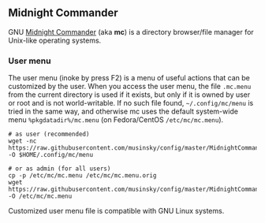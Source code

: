 ## Midnight Commander

GNU [Midnight Commander](https://midnight-commander.org/) (aka **mc**) is a
directory browser/file manager for Unix-like operating systems.

### User menu

The user menu (inoke by press F2) is a menu of useful actions that can be
customized by the user. When you access the user menu, the file `.mc.menu` from
the current directory is used if it exists, but only if it is owned by user or
root and is not world-writable. If no such file found, `~/.config/mc/menu` is
tried in the same way, and otherwise mc uses the default system-wide menu
`%pkgdatadir%/mc.menu` (on Fedora/CentOS `/etc/mc/mc.menu`).

```
# as user (recommended)
wget -nc https://raw.githubusercontent.com/musinsky/config/master/MidnightCommander/mc.menu -O $HOME/.config/mc/menu
```
```
# or as admin (for all users)
cp -p /etc/mc/mc.menu /etc/mc/mc.menu.orig
wget https://raw.githubusercontent.com/musinsky/config/master/MidnightCommander/mc.menu -O /etc/mc/mc.menu
```
Customized user menu file is compatible with GNU Linux systems.
